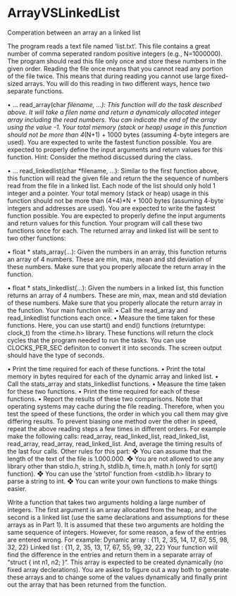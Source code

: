 # ArrayVSLinkedList
 Comperation between an array an a linked list 


The program reads a text file named ‘list.txt’. This file contains a great number of comma 
seperated random positive integers (e.g., N=1000000). The program should read this file only once and 
store these numbers in the given order. Reading the file once means that you cannot read any portion of
the file twice. This means that during reading you cannot use large fixed-sized arrays. You will do this 
reading in two different ways, hence two separate functions. 

• … read_array(char *filename, …): This function will do the task described above. It will take 
a filen name and return a dynamicaly allocated integer array including the read numbers. You 
can indicate the end of the array using the value -1. Your total memory (stack or heap) usage in 
this function should not be more than 4*(N+1) + 1000 bytes (assuming 4-byte integers are used). 
You are expected to write the fastest function possible. 
You are expected to properly define the input arguments and return values for this function.
Hint: Consider the method discussed during the class. 

• … read_linkedlist(char *filename, …): Similar to the first function above, this function will 
read the given file and return the the sequence of numbers read from the file in a linked list. Each 
node of the list should only hold 1 integer and a pointer. Your total memory (stack or heap) usage 
in this function should not be more than (4+4)*N + 1000 bytes (assuming 4-byte integers and 
addresses are used). You are expected to write the fastest function possible.
You are expected to properly define the input arguments and return values for this function.
Your program will call these two functions once for each. The returned array and linked list will be sent 
to two other functions:

• float * stats_array(…): Given the numbers in an array, this function returns an array of 4 
numbers. These are min, max, mean and std deviation of these numbers. Make sure that you 
properly allocate the return array in the function.

• float * stats_linkedlist(…): Given the numbers in a linked list, this function returns an 
array of 4 numbers. These are min, max, mean and std deviation of these numbers. Make sure 
that you properly allocate the return array in the function.
Your main function will:
• Call the read_array and read_linkedlist functions each once. 
• Measure the time taken for these functions. Here, you can use start() and end() functions 
(returntype: clock_t) from the <time.h> library. These functions will return the clock cycles that 
the program needed to run the tasks. You can use CLOCKS_PER_SEC definiton to convert it into 
seconds. The screen output should have the type of seconds.

• Print the time required for each of these functions. 
• Print the total memory in bytes required for each of the dynamic array and linked list. 
• Call the stats_array and stats_linkedlist functions.
• Measure the time taken for these two functions.
• Print the time required for each of these functions. 
• Report the results of these two comparisons. 
Note that operating systems may cache during the file reading. Therefore, when you test the speed 
of these functions, the order in which you call them may give differing results. To prevent biasing one 
method over the other in speed, repeat the above reading steps a few times in different orders. For 
example make the following calls: read_array, read_linked_list, read_linked_list, read_array, 
read_array, read_linked_list. And, average the timing results of the last four calls.
Other rules for this part:
❖ You can assume that the length of the text of the file is 1.000.000. 
❖ You are not allowed to use any library other than stdio.h, string.h, stdlib.h, time.h, math.h (only 
for sqrt() function).
❖ You can use the ‘strtol’ function from <stdlib.h> library to parse a string to int.
❖ You can write your own functions to make things easier.

Write a function that takes two arguments holding a large number of integers. The first 
argument is an array allocated from the heap, and the second is a linked list (use the same declarations 
and assumptions for these arrays as in Part 1). It is assumed that these two arguments are holding the 
same sequence of integers. However, for some reason, a few of the entries are entered wrong. For 
example:
Dynamic array : {11, 2, 35, 14, 17, 67, 55, 98, 32, 22}
Linked list : {11, 2, 35, 13, 17, 67, 55, 99, 32, 22}
Your function will find the difference in the entries and return them in a separate array of “struct { int n1, 
n2; }”. This array is expected to be created dynamically (no fixed array declerations).
You are asked to figure out a way both to generate these arrays and to change some of the values 
dynamically and finally print out the array that has been returned from the function.
